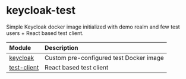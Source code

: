 # keycloak-test

Simple Keycloak docker image initialized with demo realm and few test users + React based test client.

| Module        | Description|
|:------  |:--------------------------------------|
|[keycloak](keycloak/Readme.md)| Custom pre-configured test Docker image |
|[test-client](test-client/README.md)| React based test client |
